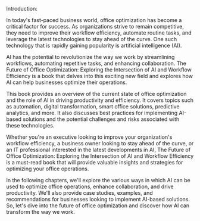 Introduction:

In today's fast-paced business world, office optimization has become a critical factor for success. As organizations strive to remain competitive, they need to improve their workflow efficiency, automate routine tasks, and leverage the latest technologies to stay ahead of the curve. One such technology that is rapidly gaining popularity is artificial intelligence (AI).

AI has the potential to revolutionize the way we work by streamlining workflows, automating repetitive tasks, and enhancing collaboration. The Future of Office Optimization: Exploring the Intersection of AI and Workflow Efficiency is a book that delves into this exciting new field and explores how AI can help businesses optimize their operations.

This book provides an overview of the current state of office optimization and the role of AI in driving productivity and efficiency. It covers topics such as automation, digital transformation, smart office solutions, predictive analytics, and more. It also discusses best practices for implementing AI-based solutions and the potential challenges and risks associated with these technologies.

Whether you're an executive looking to improve your organization's workflow efficiency, a business owner looking to stay ahead of the curve, or an IT professional interested in the latest developments in AI, The Future of Office Optimization: Exploring the Intersection of AI and Workflow Efficiency is a must-read book that will provide valuable insights and strategies for optimizing your office operations.

In the following chapters, we'll explore the various ways in which AI can be used to optimize office operations, enhance collaboration, and drive productivity. We'll also provide case studies, examples, and recommendations for businesses looking to implement AI-based solutions. So, let's dive into the future of office optimization and discover how AI can transform the way we work.


